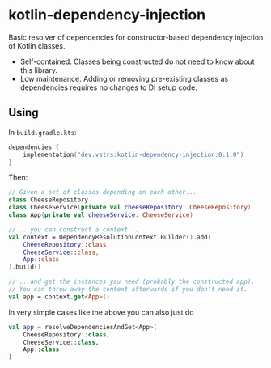 # kotlin-dependency-injection

Basic resolver of dependencies for constructor-based dependency injection of Kotlin classes.

- Self-contained. Classes being constructed do not need to know about this library.
- Low maintenance. Adding or removing pre-existing classes as dependencies requires no changes to DI setup code.

## Using

In `build.gradle.kts`:

```kts
dependencies {
    implementation("dev.vstrs:kotlin-dependency-injection:0.1.0")
}
```

Then:

```kt
// Given a set of classes depending on each other...
class CheeseRepository
class CheeseService(private val cheeseRepository: CheeseRepository)
class App(private val cheeseService: CheeseService)

// ...you can construct a context...
val context = DependencyResolutionContext.Builder().add(
    CheeseRepository::class,
    CheeseService::class,
    App::class
).build()

// ...and get the instances you need (probably the constructed app).
// You can throw away the context afterwards if you don't need it.
val app = context.get<App>()
 ```

In very simple cases like the above you can also just do

```kt
val app = resolveDependenciesAndGet<App>(
    CheeseRepository::class,
    CheeseService::class,
    App::class
)
```

[//]: # (TODO: Docs - Annotations)

[//]: # (TODO: Docs - Factories)

[//]: # (TODO: Docs - Dividing dependencies into layers and mocking a layer)

[//]: # (TODO: Docs - Component scanning with e.g. classgraph)

[//]: # (TODO: Docs - Comparison to alternatives)
